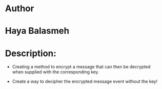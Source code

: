 # Author
# Haya Balasmeh

# Description:

- Creating a method to encrypt a message that can then be decrypted when supplied with the corresponding key.

- Create a way to decipher the encrypted message event without the key!